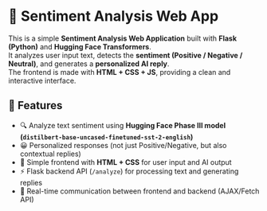 # 🧠 Sentiment Analysis Web App

This is a simple **Sentiment Analysis Web Application** built with **Flask (Python)** and **Hugging Face Transformers**.  
It analyzes user input text, detects the **sentiment (Positive / Negative / Neutral)**, and generates a **personalized AI reply**.  
The frontend is made with **HTML + CSS + JS**, providing a clean and interactive interface.

## 🚀 Features
- 🔍 Analyze text sentiment using **Hugging Face Phase III model (`distilbert-base-uncased-finetuned-sst-2-english`)**
- 😀 Personalized responses (not just Positive/Negative, but also contextual replies)
- 🎨 Simple frontend with **HTML + CSS** for user input and AI output
- ⚡ Flask backend API (`/analyze`) for processing text and generating replies
- 📡 Real-time communication between frontend and backend (AJAX/Fetch API)
